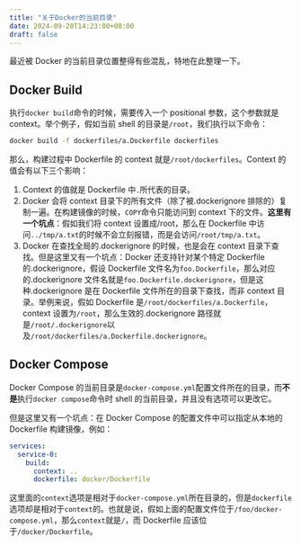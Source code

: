 ```yaml
---
title: "关于Docker的当前目录"
date: 2024-09-20T14:23:00+08:00
draft: false
---
```


最近被 Docker 的当前目录位置整得有些混乱，特地在此整理一下。

## Docker Build

执行`docker build`命令的时候，需要传入一个 positional 参数，这个参数就是 context。举个例子，假如当前 shell 的目录是`/root`，我们执行以下命令：

```bash
docker build -f dockerfiles/a.Dockerfile dockerfiles
```

那么，构建过程中 Dockerfile 的 context 就是`/root/dockerfiles`。Context 的值会有以下三个影响：

1. Context 的值就是 Dockerfile 中`.`所代表的目录。
2. Docker 会将 context 目录下的所有文件（除了被.dockerignore 排除的）复制一遍。在构建镜像的时候，`COPY`命令只能访问到 context 下的文件。**这里有一个坑点**：假如我们将 context 设置成/root，那么在 Dockerfile 中访问`../tmp/a.txt`的时候不会立刻报错，而是会访问`/root/tmp/a.txt`。
3. Docker 在查找全局的.dockerignore 的时候，也是会在 context 目录下查找。但是这里又有一个坑点：Docker 还支持针对某个特定 Dockerfile 的.dockerignore，假设 Dockerfile 文件名为`foo.Dockerfile`，那么对应的.dockerignore 文件名就是`foo.Dockerfile.dockerignore`，但是这种.dockerignore 是在 Dockerfile 文件所在的目录下查找，而非 context 目录。举例来说，假如 Dockerfile 是`/root/dockerfiles/a.Dockerfile`，context 设置为`/root`，那么生效的.dockerignore 路径就是`/root/.dockerignore`以及`/root/dockerfiles/a.Dockerfile.dockerignore`。

## Docker Compose

Docker Compose 的当前目录是`docker-compose.yml`配置文件所在的目录，而**不是**执行`docker compose`命令时 shell 的当前目录，并且没有选项可以更改它。

但是这里又有一个坑点：在 Docker Compose 的配置文件中可以指定从本地的 Dockerfile 构建镜像，例如：

```yaml
services:
  service-0:
    build:
      context: ..
      dockerfile: docker/Dockerfile
```

这里面的`context`选项是相对于`docker-compose.yml`所在目录的，但是`dockerfile`选项却是相对于`context`的。也就是说，假如上面的配置文件位于`/foo/docker-compose.yml`，那么`context`就是`/`，而 Dockerfile 应该位于`/docker/Dockerfile`。

